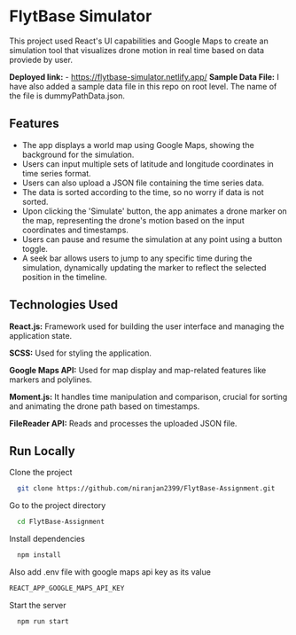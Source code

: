
# FlytBase Simulator

This project used React's UI capabilities and Google Maps to create an simulation tool that visualizes drone motion in real time based on data proviede by user.

**Deployed link:** - https://flytbase-simulator.netlify.app/
**Sample Data File:** I have also added a sample data file in this repo on root level. The name of the file is dummyPathData.json.



## Features

- The app displays a world map using Google Maps, showing the background for the simulation.
- Users can input multiple sets of latitude and longitude coordinates in time series format.
- Users can also upload a JSON file containing the time series data.
- The data is sorted according to the time, so no worry if data is not sorted.
- Upon clicking the 'Simulate' button, the app animates a drone marker on the map, representing the drone's motion based on the input coordinates and timestamps.
- Users can pause and resume the simulation at any point using a button toggle.
- A seek bar allows users to jump to any specific time during the simulation, dynamically updating the marker to reflect the selected position in the timeline.


## Technologies Used

**React.js:** Framework used for building the user interface and managing the application state.

**SCSS:** Used for styling the application.

**Google Maps API:** Used for map display and map-related features like markers and polylines.

**Moment.js:** It handles time manipulation and comparison, crucial for sorting and animating the drone path based on timestamps.

**FileReader API:** Reads and processes the uploaded JSON file.


## Run Locally

Clone the project

```bash
  git clone https://github.com/niranjan2399/FlytBase-Assignment.git
```

Go to the project directory

```bash
  cd FlytBase-Assignment
```

Install dependencies

```bash
  npm install
```

Also add .env file with google maps api key as its value

```bash
REACT_APP_GOOGLE_MAPS_API_KEY
```

Start the server

```bash
  npm run start
```

